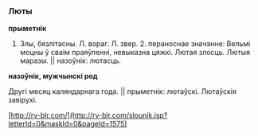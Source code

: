 ### Люты
**прыметнік**

1. Злы, бязлітасны. Л. вораг. Л. звер. 2. пераноснае значэнне: Вельмі моцны ў сваім праяўленні, невыказна цяжкі. Лютая злосць. Лютыя маразы. || назоўнік: лютасць.

**назоўнік, мужчынскі род**

Другі месяц каляндарнага года. || прыметнік: лютаўскі. Лютаўскія завірухі.

<a rel="author">[http://rv-blr.com/](http://rv-blr.com/slounik.jsp?letterId=0&maskId=0&pageId=1575)</a>
